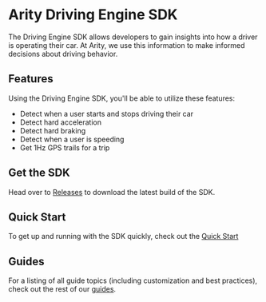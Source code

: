 # Arity Driving Engine SDK
The Driving Engine SDK allows developers to gain insights into how a driver is operating their car. At Arity, we use this information to make informed decisions about driving behavior.

## Features
Using the Driving Engine SDK, you'll be able to utilize these features:
* Detect when a user starts and stops driving their car
* Detect hard acceleration
* Detect hard braking
* Detect when a user is speeding
* Get 1Hz GPS trails for a trip

## Get the SDK
Head over to [Releases](https://github.com/arity-developer/driving-engine/releases) to download the latest build of the SDK. 

## Quick Start
To get up and running with the SDK quickly, check out the [Quick Start](https://github.com/arity-developer/driving-engine/tree/master/guides/quick-start/Index.md)

## Guides
For a listing of all guide topics (including customization and best practices), check out the rest of our [guides](https://github.com/arity-developer/driving-engine/blob/master/guides/Index.md).
